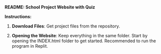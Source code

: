 **README: School Project Website with Quiz**

**Instructions:**

1. **Download Files**: Get project files from the repository.

2. **Opening the Website**: Keep everything in the same folder. Start by opening the INDEX.html folder to get started. Recommended to run the program in Replit.
